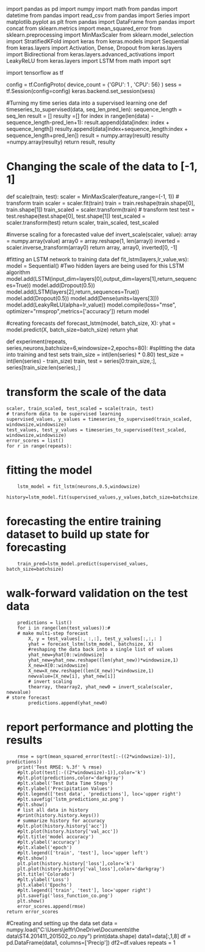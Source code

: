 import pandas as pd
import numpy
import math
from pandas import datetime
from pandas import read_csv
from pandas import Series
import matplotlib.pyplot as plt
from pandas import DataFrame
from pandas import concat
from sklearn.metrics import mean_squared_error
from sklearn.preprocessing import MinMaxScaler
from sklearn.model_selection import StratifiedKFold
import keras
from keras.models import Sequential
from keras.layers import Activation, Dense, Dropout
from keras.layers import Bidirectional
from keras.layers.advanced_activations import LeakyReLU
from keras.layers import LSTM
from math import sqrt

import tensorflow as tf

config = tf.ConfigProto( device_count = {'GPU': 1 , 'CPU': 56} ) 
sess = tf.Session(config=config) 
keras.backend.set_session(sess)

#Turning my time series data into a supervised learning one
def timeseries_to_supervised(data, seq_len,pred_len):
	sequence_length = seq_len
	result = []
	resulty =[]
	for index in range(len(data) - sequence_length-pred_len+1):
		result.append(data[index: index + sequence_length])
		resulty.append(data[index+sequence_length:index + sequence_length+pred_len])
	result = numpy.array(result) 
	resulty =numpy.array(resulty)
	return result, resulty

# Changing the scale of the data to [-1, 1]
def scale(train, test):
	scaler = MinMaxScaler(feature_range=(-1, 1))
	# transform train
	scaler = scaler.fit(train)
	train = train.reshape(train.shape[0], train.shape[1])
	train_scaled = scaler.transform(train)
	# transform test
	test = test.reshape(test.shape[0], test.shape[1])
	test_scaled = scaler.transform(test)
	return scaler, train_scaled, test_scaled

#inverse scaling for a forecasted value
def invert_scale(scaler, value):
		array = numpy.array(value)
		array0 = array.reshape(1, len(array))
		inverted = scaler.inverse_transform(array0)
		return array, array0, inverted[0, -1]

#fitting an LSTM network to training data
def fit_lstm(layers,lr_value,ws):
	model = Sequential()
	#Two hidden layers are being used for this LSTM algorithm
	model.add(LSTM(input_dim=layers[0],output_dim=layers[1],return_sequences=True))
	model.add(Dropout(0.5))
	model.add(LSTM(layers[2],return_sequences=True))
	model.add(Dropout(0.5))
	model.add(Dense(units=layers[3]))
	model.add(LeakyReLU(alpha=lr_value))
	model.compile(loss="mse", optimizer="rmsprop",metrics=['accuracy'])
	return model

#creating forecasts
def forecast_lstm(model, batch_size, X):
        yhat = model.predict(X, batch_size=batch_size)
        return yhat

def experiment(repeats, series,neurons,batchsize=6,windowsize=2,epochs=80):
	#splitting the data into training and test sets
	train_size = int(len(series) * 0.80)
	test_size = int(len(series) - train_size)
	train, test = series[0:train_size,:], series[train_size:len(series),:]    
# transform the scale of the data
	scaler, train_scaled, test_scaled = scale(train, test)
	# transform data to be supervised learning
	supervised_values, y_values = timeseries_to_supervised(train_scaled, windowsize,windowsize)
	test_values, test_y_values = timeseries_to_supervised(test_scaled, windowsize,windowsize)   
	error_scores = list()
	for r in range(repeats):
# fitting the model
		lstm_model = fit_lstm(neurons,0.5,windowsize)
		history=lstm_model.fit(supervised_values,y_values,batch_size=batchsize,nb_epoch=epochs,validation_split=.25)
# forecasting the entire training dataset to build up state for forecasting
		train_pred=lstm_model.predict(supervised_values, batch_size=batchsize)
# walk-forward validation on the test data
		predictions = list()
		for i in range(len(test_values)):#
        # make multi-step forecast
			X, y = test_values[:, :,:], test_y_values[:,:,: ]           
			yhat = forecast_lstm(lstm_model, batchsize, X)          
			#reshaping the data back into a single list of values
			yhat_new=yhat[0::windowsize]
			yhat_new=yhat_new.reshape((len(yhat_new))*windowsize,1)   
			X_new=X[0::windowsize]
			X_new=X_new.reshape((len(X_new))*windowsize,1) 
			newvalue=[X_new[i], yhat_new[i]]
			# invert scaling
			thearray, thearray2, yhat_new0 = invert_scale(scaler, newvalue)
	# store forecast
			predictions.append(yhat_new0)        
# report performance and plotting the results
		rmse = sqrt(mean_squared_error(test[:-((2*windowsize)-1)], predictions))
		print('Test RMSE: %.3f' % rmse)
		#plt.plot(test[:-((2*windowsize)-1)],color='k')
		#plt.plot(predictions,color='darkgray')
		#plt.xlabel('Test Data Time Steps')
		#plt.ylabel('Precipitation Values')     
		#plt.legend(['test data', 'predictions'], loc='upper right')
		#plt.savefig('lstm_predictions_az.png')
		#plt.show()
		# list all data in history
		#print(history.history.keys())
		# summarize history for accuracy
		#plt.plot(history.history['acc'])
		#plt.plot(history.history['val_acc'])
		#plt.title('model accuracy')
		#plt.ylabel('accuracy')
		#plt.xlabel('epoch')
		#plt.legend(['train', 'test'], loc='upper left')
		#plt.show()
		plt.plot(history.history['loss'],color='k')
		plt.plot(history.history['val_loss'],color='darkgray')
		plt.title('Colorado')
		#plt.ylabel('Loss')
		plt.xlabel('Epochs')
		#plt.legend(['train', 'test'], loc='upper right')
		plt.savefig('loss_function_co.png')
		plt.show()
		error_scores.append(rmse)
	return error_scores

#Creating and setting up the data set
data = numpy.load("C:\\Users\\jeffr\\OneDrive\\Documents\\the data\\ST4.201411_201502_co.npy")
print(data.shape)
data1=data[:,1,8]
df = pd.DataFrame(data1, columns=['Precip'])
df2=df.values
repeats = 1
